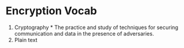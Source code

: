 # Encryption Vocab
  
  
  1.  Cryptography
    *   The practice and study of techniques for securing communication and data in the presence of adversaries.
  2. Plain text
 
    
